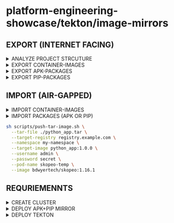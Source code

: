 # platform-engineering-showcase/tekton/image-mirrors

## EXPORT (INTERNET FACING)

<details><summary>ANALYZE PROJECT STRCUTURE</summary>

```bash
sh scripts/analyze-project-dir.sh --dir _example
```

</details>

<details><summary>EXPORT CONTAINER-IMAGES</summary>

```bash
sh scripts/export-container-images.sh \
  --images "python:3.13.7-alpine,redis" \
  --runtime docker \
  --output-dir /tmp \
  --archive-name python_redis_images
```

</details>

<details><summary>EXPORT APK-PACKAGES</summary>

```bash
sh scripts/export-apk-packages.sh \
  --image "alpine:3.20" \
  --apk-packages "bash,curl,git" \
  --runtime docker \
  --output-dir /tmp \
  --archive-name alpine20_apks
```

</details>

<details><summary>EXPORT PIP-PACKAGES</summary>

```bash
sh scripts/export-pip-packages.sh \
  --image python:3.13.7-alpine \
  --pip-packages "flask,requests,sqlalchemy" \
  --runtime docker \
  --output-dir /tmp \
  --archive-name flask_bundle
```

</details>

## IMPORT (AIR-GAPPED)

<details><summary>IMPORT CONTAINER-IMAGES</summary>

```bash
sh scripts/import-container-images.sh \
  --runtime docker \
  --input-dir /tmp \
  --archive-name python_redis_images
```

</details>

<details><summary>IMPORT PACKAGES (APK OR PIP)</summary>

```bash
sh scripts/import-packages.sh \
  --zip-path /tmp/pip-flask_bundle.zip \
  --pvc-path /mnt/pvc \
  --force
```

</details>

```bash
sh scripts/push-tar-image.sh \
  --tar-file ./python_app.tar \
  --target-registry registry.example.com \
  --namespace my-namespace \
  --target-image python_app:1.0.0 \
  --username admin \
  --password secret \
  --pod-name skopeo-temp \
  --image bdwyertech/skopeo:1.16.1
```

## REQURIEMENNTS

<details><summary>CREATE CLUSTER</summary>

### OPTION: KIND


### OPTION: VCLUSTER


</details>

<details><summary>DEPLOY APK+PIP MIRROR</summary>


</details>


<details><summary>DEPLOY TEKTON</summary>


</details>
